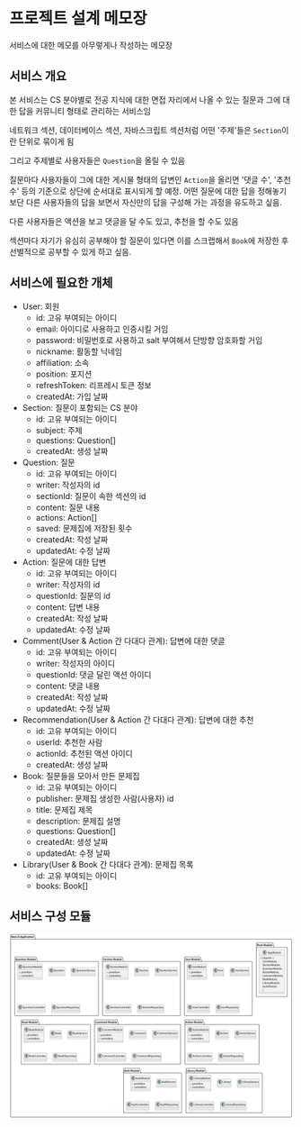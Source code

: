 # 프로젝트 설계 메모장

서비스에 대한 메모를 아무렇게나 작성하는 메모장

## 서비스 개요

본 서비스는 CS 분야별로 전공 지식에 대한 면접 자리에서 나올 수 있는 질문과 그에 대한 답을 커뮤니티 형태로 관리하는 서비스임

네트워크 섹션, 데이터베이스 섹션, 자바스크립트 섹션처럼 어떤 '주제'들은 `Section`이란 단위로 묶이게 됨

그리고 주제별로 사용자들은 `Question`을 올릴 수 있음

질문마다 사용자들이 그에 대한 게시물 형태의 답변인 `Action`을 올리면 '댓글 수', '추천 수' 등의 기준으로 상단에 순서대로 표시되게 할 예정. 어떤 질문에 대한 답을 정해놓기보단 다른 사용자들의 답을 보면서 자신만의 답을 구성해 가는 과정을 유도하고 싶음.

다른 사용자들은 액션을 보고 댓글을 달 수도 있고, 추천을 할 수도 있음

섹션마다 자기가 유심히 공부해야 할 질문이 있다면 이를 스크랩해서 `Book`에 저장한 후 선별적으로 공부할 수 있게 하고 싶음.

## 서비스에 필요한 개체

- User: 회원
  - id: 고유 부여되는 아이디
  - email: 아이디로 사용하고 인증시킬 거임
  - password: 비밀번호로 사용하고 salt 부여해서 단방향 암호화할 거임
  - nickname: 활동할 닉네임
  - affiliation: 소속
  - position: 포지션
  - refreshToken: 리프레시 토큰 정보
  - createdAt: 가입 날짜
- Section: 질문이 포함되는 CS 분야
  - id: 고유 부여되는 아이디
  - subject: 주제
  - questions: Question[]
  - createdAt: 생성 날짜
- Question: 질문
  - id: 고유 부여되는 아이디
  - writer: 작성자의 id
  - sectionId: 질문이 속한 섹션의 id
  - content: 질문 내용
  - actions: Action[]
  - saved: 문제집에 저장된 횟수
  - createdAt: 작성 날짜
  - updatedAt: 수정 날짜
- Action: 질문에 대한 답변
  - id: 고유 부여되는 아이디
  - writer: 작성자의 id
  - questionId: 질문의 id
  - content: 답변 내용
  - createdAt: 작성 날짜
  - updatedAt: 수정 날짜
- Comment(User & Action 간 다대다 관계): 답변에 대한 댓글
  - id: 고유 부여되는 아이디
  - writer: 작성자의 아이디
  - questionId: 댓글 달린 액션 아이디
  - content: 댓글 내용
  - createdAt: 작성 날짜
  - updatedAt: 수정 날짜
- Recommendation(User & Action 간 다대다 관계): 답변에 대한 추천
  - id: 고유 부여되는 아이디
  - userId: 추천한 사람
  - actionId: 추천된 액션 아이디
  - createdAt: 생성 날짜
- Book: 질문들을 모아서 만든 문제집
  - id: 고유 부여되는 아이디
  - publisher: 문제집 생성한 사람(사용자) id
  - title: 문제집 제목
  - description: 문제집 설명
  - questions: Question[]
  - createdAt: 생성 날짜
  - updatedAt: 수정 날짜
- Library(User & Book 간 다대다 관계): 문제집 목록
  - id: 고유 부여되는 아이디
  - books: Book[]

## 서비스 구성 모듈

![modules](UML/modules.png)
